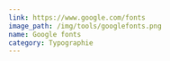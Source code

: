 ```yaml
---
link: https://www.google.com/fonts
image_path: /img/tools/googlefonts.png
name: Google fonts
category: Typographie
---
```

